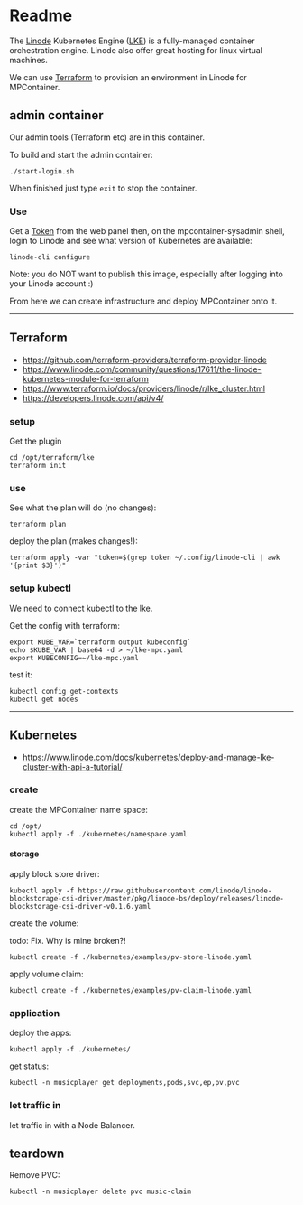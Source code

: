 # Readme

The [Linode](https://www.linode.com/) Kubernetes Engine ([LKE](https://www.linode.com/products/kubernetes/)) is a fully-managed container orchestration engine. Linode also offer great hosting for linux virtual machines.

We can use [Terraform](https://www.terraform.io/) to provision an environment in Linode for MPContainer.

## admin container

Our admin tools (Terraform etc) are in this container.

To build and start the admin container:

```shell
./start-login.sh
```

When finished just type `exit` to stop the container.

### Use

Get a [Token](https://cloud.linode.com/profile/tokens) from the web panel then, on the mpcontainer-sysadmin shell, login to Linode and see what version of Kubernetes are available:

```shell
linode-cli configure
```

Note: you do NOT want to publish this image, especially after logging into your Linode account :)

From here we can create infrastructure and deploy MPContainer onto it.

---

## Terraform

* https://github.com/terraform-providers/terraform-provider-linode
* https://www.linode.com/community/questions/17611/the-linode-kubernetes-module-for-terraform
* https://www.terraform.io/docs/providers/linode/r/lke_cluster.html
* https://developers.linode.com/api/v4/

### setup

Get the plugin

```shell
cd /opt/terraform/lke
terraform init
```

### use

See what the plan will do (no changes):

```
terraform plan
```

deploy the plan (makes changes!):

```
terraform apply -var "token=$(grep token ~/.config/linode-cli | awk '{print $3}')"
```

### setup kubectl

We need to connect kubectl to the lke.

Get the config with terraform:

```
export KUBE_VAR=`terraform output kubeconfig`
echo $KUBE_VAR | base64 -d > ~/lke-mpc.yaml
export KUBECONFIG=~/lke-mpc.yaml
```

test it:

```
kubectl config get-contexts
kubectl get nodes
```

---

## Kubernetes

* https://www.linode.com/docs/kubernetes/deploy-and-manage-lke-cluster-with-api-a-tutorial/

### create

create the MPContainer name space:

```shell
cd /opt/
kubectl apply -f ./kubernetes/namespace.yaml
```

#### storage

apply block store driver:

```shell
kubectl apply -f https://raw.githubusercontent.com/linode/linode-blockstorage-csi-driver/master/pkg/linode-bs/deploy/releases/linode-blockstorage-csi-driver-v0.1.6.yaml
```

create the volume:

todo: Fix. Why is mine broken?!

```shell
kubectl create -f ./kubernetes/examples/pv-store-linode.yaml
```

apply volume claim:

```shell
kubectl create -f ./kubernetes/examples/pv-claim-linode.yaml
```

### application

deploy the apps:

```shell
kubectl apply -f ./kubernetes/
```

get status:

```shell
kubectl -n musicplayer get deployments,pods,svc,ep,pv,pvc
```

### let traffic in

let traffic in with a Node Balancer.

## teardown

Remove PVC:

```shell
kubectl -n musicplayer delete pvc music-claim
```
